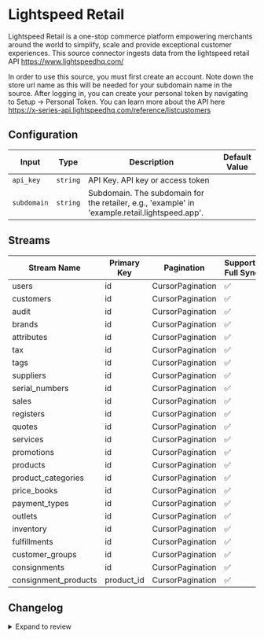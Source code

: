# Lightspeed Retail
Lightspeed Retail is a one-stop commerce platform empowering merchants around the world to simplify, scale and provide exceptional customer experiences. This source connector ingests data from the lightspeed retail API https://www.lightspeedhq.com/

In order to use this source, you must first create an account.
Note down the store url name as this will be needed for your subdomain name in the source. 
After logging in, you can create your personal token by navigating to Setup -&gt; Personal Token. You can learn more about the API here https://x-series-api.lightspeedhq.com/reference/listcustomers



 

## Configuration

| Input | Type | Description | Default Value |
|-------|------|-------------|---------------|
| `api_key` | `string` | API Key. API key or access token |  |
| `subdomain` | `string` | Subdomain. The subdomain for the retailer, e.g., &#39;example&#39; in &#39;example.retail.lightspeed.app&#39;. |  |

## Streams
| Stream Name | Primary Key | Pagination | Supports Full Sync | Supports Incremental |
|-------------|-------------|------------|---------------------|----------------------|
| users | id | CursorPagination | ✅ |  ❌  |
| customers | id | CursorPagination | ✅ |  ❌  |
| audit | id | CursorPagination | ✅ |  ❌  |
| brands | id | CursorPagination | ✅ |  ❌  |
| attributes | id | CursorPagination | ✅ |  ❌  |
| tax | id | CursorPagination | ✅ |  ❌  |
| tags | id | CursorPagination | ✅ |  ❌  |
| suppliers | id | CursorPagination | ✅ |  ❌  |
| serial_numbers | id | CursorPagination | ✅ |  ❌  |
| sales | id | CursorPagination | ✅ |  ❌  |
| registers | id | CursorPagination | ✅ |  ❌  |
| quotes | id | CursorPagination | ✅ |  ❌  |
| services | id | CursorPagination | ✅ |  ❌  |
| promotions | id | CursorPagination | ✅ |  ❌  |
| products | id | CursorPagination | ✅ |  ❌  |
| product_categories | id | CursorPagination | ✅ |  ❌  |
| price_books | id | CursorPagination | ✅ |  ❌  |
| payment_types | id | CursorPagination | ✅ |  ❌  |
| outlets | id | CursorPagination | ✅ |  ❌  |
| inventory | id | CursorPagination | ✅ |  ❌  |
| fulfillments | id | CursorPagination | ✅ |  ❌  |
| customer_groups | id | CursorPagination | ✅ |  ❌  |
| consignments | id | CursorPagination | ✅ |  ❌  |
| consignment_products | product_id | CursorPagination | ✅ |  ❌  |

## Changelog

<details>
  <summary>Expand to review</summary>

| Version          | Date              | Pull Request | Subject        |
|------------------|-------------------|--------------|----------------|
| 0.0.36 | 2025-09-30 | [66815](https://github.com/airbytehq/airbyte/pull/66815) | Update dependencies |
| 0.0.35 | 2025-09-24 | [66650](https://github.com/airbytehq/airbyte/pull/66650) | Update dependencies |
| 0.0.34 | 2025-09-09 | [66084](https://github.com/airbytehq/airbyte/pull/66084) | Update dependencies |
| 0.0.33 | 2025-08-23 | [65315](https://github.com/airbytehq/airbyte/pull/65315) | Update dependencies |
| 0.0.32 | 2025-08-09 | [64608](https://github.com/airbytehq/airbyte/pull/64608) | Update dependencies |
| 0.0.31 | 2025-08-02 | [64229](https://github.com/airbytehq/airbyte/pull/64229) | Update dependencies |
| 0.0.30 | 2025-07-19 | [63496](https://github.com/airbytehq/airbyte/pull/63496) | Update dependencies |
| 0.0.29 | 2025-07-12 | [63135](https://github.com/airbytehq/airbyte/pull/63135) | Update dependencies |
| 0.0.28 | 2025-07-05 | [62596](https://github.com/airbytehq/airbyte/pull/62596) | Update dependencies |
| 0.0.27 | 2025-06-28 | [62197](https://github.com/airbytehq/airbyte/pull/62197) | Update dependencies |
| 0.0.26 | 2025-06-21 | [61805](https://github.com/airbytehq/airbyte/pull/61805) | Update dependencies |
| 0.0.25 | 2025-06-14 | [61128](https://github.com/airbytehq/airbyte/pull/61128) | Update dependencies |
| 0.0.24 | 2025-05-24 | [60730](https://github.com/airbytehq/airbyte/pull/60730) | Update dependencies |
| 0.0.23 | 2025-05-10 | [59858](https://github.com/airbytehq/airbyte/pull/59858) | Update dependencies |
| 0.0.22 | 2025-05-03 | [59287](https://github.com/airbytehq/airbyte/pull/59287) | Update dependencies |
| 0.0.21 | 2025-04-26 | [58755](https://github.com/airbytehq/airbyte/pull/58755) | Update dependencies |
| 0.0.20 | 2025-04-19 | [58173](https://github.com/airbytehq/airbyte/pull/58173) | Update dependencies |
| 0.0.19 | 2025-04-12 | [57689](https://github.com/airbytehq/airbyte/pull/57689) | Update dependencies |
| 0.0.18 | 2025-04-05 | [57081](https://github.com/airbytehq/airbyte/pull/57081) | Update dependencies |
| 0.0.17 | 2025-03-29 | [56687](https://github.com/airbytehq/airbyte/pull/56687) | Update dependencies |
| 0.0.16 | 2025-03-22 | [56011](https://github.com/airbytehq/airbyte/pull/56011) | Update dependencies |
| 0.0.15 | 2025-03-08 | [55497](https://github.com/airbytehq/airbyte/pull/55497) | Update dependencies |
| 0.0.14 | 2025-03-01 | [54800](https://github.com/airbytehq/airbyte/pull/54800) | Update dependencies |
| 0.0.13 | 2025-02-22 | [54361](https://github.com/airbytehq/airbyte/pull/54361) | Update dependencies |
| 0.0.12 | 2025-02-15 | [53837](https://github.com/airbytehq/airbyte/pull/53837) | Update dependencies |
| 0.0.11 | 2025-02-08 | [53304](https://github.com/airbytehq/airbyte/pull/53304) | Update dependencies |
| 0.0.10 | 2025-02-01 | [52763](https://github.com/airbytehq/airbyte/pull/52763) | Update dependencies |
| 0.0.9 | 2025-01-25 | [52226](https://github.com/airbytehq/airbyte/pull/52226) | Update dependencies |
| 0.0.8 | 2025-01-18 | [51831](https://github.com/airbytehq/airbyte/pull/51831) | Update dependencies |
| 0.0.7 | 2025-01-11 | [51213](https://github.com/airbytehq/airbyte/pull/51213) | Update dependencies |
| 0.0.6 | 2024-12-28 | [50619](https://github.com/airbytehq/airbyte/pull/50619) | Update dependencies |
| 0.0.5 | 2024-12-21 | [50129](https://github.com/airbytehq/airbyte/pull/50129) | Update dependencies |
| 0.0.4 | 2024-12-14 | [49651](https://github.com/airbytehq/airbyte/pull/49651) | Update dependencies |
| 0.0.3 | 2024-12-12 | [49226](https://github.com/airbytehq/airbyte/pull/49226) | Update dependencies |
| 0.0.2 | 2024-12-11 | [48954](https://github.com/airbytehq/airbyte/pull/48954) | Starting with this version, the Docker image is now rootless. Please note that this and future versions will not be compatible with Airbyte versions earlier than 0.64 |
| 0.0.1 | 2024-10-23 | | Initial release by [@aazam-gh](https://github.com/aazam-gh) via Connector Builder |

</details>
